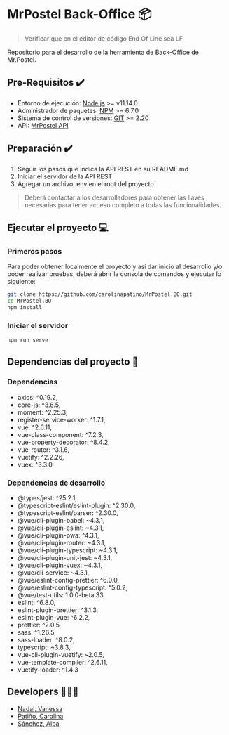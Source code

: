 # MrPostel Back-Office 📦

> Verificar que en el editor de código End Of Line sea LF

Repositorio para el desarrollo de la herramienta de Back-Office de Mr.Postel.

## Pre-Requisitos ✔️

- Entorno de ejecución: [Node.js](https://nodejs.org/es/) >= v11.14.0
- Administrador de paquetes: [NPM](https://www.npmjs.com/) >= 6.7.0
- Sistema de control de versiones: [GIT](https://git-scm.com/) >= 2.20
- API: [MrPostel API](https://github.com/albasanchez/mrPostel-API)

## Preparación ✔️

1. Seguir los pasos que indica la API REST en su README.md
2. Iniciar el servidor de la API REST
3. Agregar un archivo .env en el root del proyecto

> Deberá contactar a los desarrolladores para obtener las llaves necesarias para tener acceso completo a todas las funcionalidades.

## Ejecutar el proyecto 💻

### Primeros pasos

Para poder obtener localmente el proyecto y así dar inicio al desarrollo y/o poder realizar pruebas, deberá abrir la consola de comandos y ejecutar lo siguiente:

```bash
git clone https://github.com/carolinapatino/MrPostel.BO.git
cd MrPostel.BO
npm install
```

### Iniciar el servidor

```bash
npm run serve
```

## Dependencias del proyecto 📜

### Dependencias

- axios: ^0.19.2,
- core-js: ^3.6.5,
- moment: ^2.25.3,
- register-service-worker: ^1.7.1,
- vue: ^2.6.11,
- vue-class-component: ^7.2.3,
- vue-property-decorator: ^8.4.2,
- vue-router: ^3.1.6,
- vuetify: ^2.2.26,
- vuex: ^3.3.0

### Dependencias de desarrollo

- @types/jest: ^25.2.1,
- @typescript-eslint/eslint-plugin: ^2.30.0,
- @typescript-eslint/parser: ^2.30.0,
- @vue/cli-plugin-babel: ~4.3.1,
- @vue/cli-plugin-eslint: ~4.3.1,
- @vue/cli-plugin-pwa: ^4.3.1,
- @vue/cli-plugin-router: ~4.3.1,
- @vue/cli-plugin-typescript: ~4.3.1,
- @vue/cli-plugin-unit-jest: ~4.3.1,
- @vue/cli-plugin-vuex: ~4.3.1,
- @vue/cli-service: ~4.3.1,
- @vue/eslint-config-prettier: ^6.0.0,
- @vue/eslint-config-typescript: ^5.0.2,
- @vue/test-utils: 1.0.0-beta.33,
- eslint: ^6.8.0,
- eslint-plugin-prettier: ^3.1.3,
- eslint-plugin-vue: ^6.2.2,
- prettier: ^2.0.5,
- sass: ^1.26.5,
- sass-loader: ^8.0.2,
- typescript: ~3.8.3,
- vue-cli-plugin-vuetify: ~2.0.5,
- vue-template-compiler: ^2.6.11,
- vuetify-loader: ^1.4.3

## Developers 👩👩👩

- [Nadal, Vanessa](https://github.com/vanessanadal)
- [Patiño, Carolina](https://github.com/carolinapatino)
- [Sánchez, Alba](https://github.com/albasanchez)
